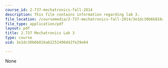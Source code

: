 ```yaml
---
course_id: 2-737-mechatronics-fall-2014
description: This file contains information regarding lab 3.
file_location: /coursemedia/2-737-mechatronics-fall-2014/3e1dc30b6b816a62252496d42fe29e84_MIT2_737F14_Lab3.pdf
file_type: application/pdf
layout: pdf
title: 2.737 Mechatronics Lab 3
type: course
uid: 3e1dc30b6b816a62252496d42fe29e84

---
```

None